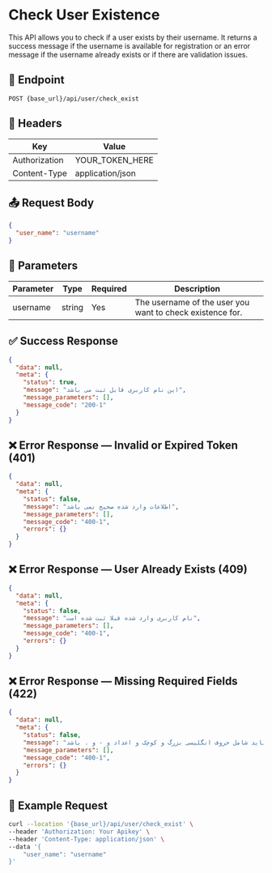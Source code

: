# Check User Existence

This API allows you to check if a user exists by their username. It returns a success message if the username is available for registration or an error message if the username already exists or if there are validation issues.

## 📍 Endpoint

```
POST {base_url}/api/user/check_exist
```

## 🧾 Headers

| Key           | Value            |
|---------------|------------------|
| Authorization | YOUR_TOKEN_HERE  |
| Content-Type  | application/json |

## 📤 Request Body

```json
{
  "user_name": "username"
}
```

## 📝 Parameters

| Parameter     | Type    | Required | Description                                               |
|---------------|---------|----------|-----------------------------------------------------------|
| username      | string  | Yes      | The username of the user you want to check existence for. |

## ✅ Success Response

```json
{
  "data": null,
  "meta": {
    "status": true,
    "message": "این نام کاربری قابل ثبت می باشد",
    "message_parameters": [],
    "message_code": "200-1"
  }
}
```

## ❌ Error Response — Invalid or Expired Token (401)

```json
{
  "data": null,
  "meta": {
    "status": false,
    "message": "اطلاعات وارد شده صحیح نمی باشد",
    "message_parameters": [],
    "message_code": "400-1",
    "errors": {}
  }
}
```

## ❌ Error Response — User Already Exists (409)

```json
{
  "data": null,
  "meta": {
    "status": false,
    "message": "نام کاربری وارد شده قبلا ثبت شده است",
    "message_parameters": [],
    "message_code": "400-1",
    "errors": {}
  }
}
```

## ❌ Error Response — Missing Required Fields (422)

```json
{
  "data": null,
  "meta": {
    "status": false,
    "message": "نام کاربری باید شامل حروف انگلیسی بزرگ و کوچک و اعداد و - و . باشد",
    "message_parameters": [],
    "message_code": "400-1",
    "errors": {}
  }
}
```

## 🧪 Example Request

```bash
curl --location '{base_url}/api/user/check_exist' \
--header 'Authorization: Your Apikey' \
--header 'Content-Type: application/json' \
--data '{
    "user_name": "username"
}'
```

